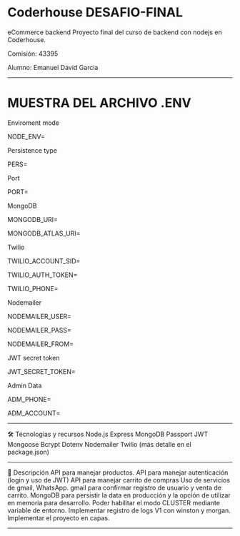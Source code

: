 # Coderhouse DESAFIO-FINAL


eCommerce backend
Proyecto final del curso de backend con nodejs en Coderhouse.

Comisión: 43395

Alumno: Emanuel David Garcia

-----------------------------------------------------------
# MUESTRA DEL ARCHIVO .ENV

Enviroment mode

NODE_ENV= 

Persistence type

PERS= 

Port

PORT= 

MongoDB

MONGODB_URI= 

MONGODB_ATLAS_URI= 

Twilio

TWILIO_ACCOUNT_SID= 

TWILIO_AUTH_TOKEN= 

TWILIO_PHONE= 

Nodemailer

NODEMAILER_USER= 

NODEMAILER_PASS= 

NODEMAILER_FROM= 

JWT secret token

JWT_SECRET_TOKEN= 

Admin Data

ADM_PHONE=

ADM_ACCOUNT=

-------------------------------------------------------------------

🛠️ Técnologias y recursos
Node.js
Express
MongoDB
Passport JWT
Mongoose
Bcrypt
Dotenv
Nodemailer
Twilio
(más detalle en el package.json)

----------------------------------------------------

📝 Descripción
API para manejar productos.
API para manejar autenticación (login y uso de JWT)
API para manejar carrito de compras
Uso de servicios de gmail, WhatsApp.
gmail para confirmar registro de usuario y venta de carrito.
MongoDB para persistir la data en producción y la opción de utilizar en memoria para desarrollo.
Poder habilitar el modo CLUSTER mediante variable de entorno.
Implementar registro de logs V1 con winston y morgan.
Implementar el proyecto en capas.

------------------------------------------------------------

